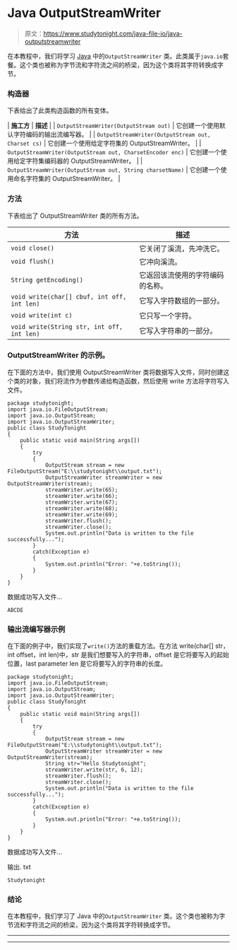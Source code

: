 # Java OutputStreamWriter

> 原文：<https://www.studytonight.com/java-file-io/java-outputstreamwriter>

在本教程中，我们将学习 [Java](https://www.studytonight.com/java/) 中的`OutputStreamWriter` 类。此类属于`java.io`套餐。这个类也被称为字节流和字符流之间的桥梁，因为这个类将其字符转换成字节。

### 构造器

下表给出了此类构造函数的所有变体。

| **施工方** | **描述** |
| `OutputStreamWriter(OutputStream out)` | 它创建一个使用默认字符编码的输出流编写器。 |
| `OutputStreamWriter(OutputStream out, Charset cs)` | 它创建一个使用给定字符集的 OutputStreamWriter。 |
| `OutputStreamWriter(OutputStream out, CharsetEncoder enc)` | 它创建一个使用给定字符集编码器的 OutputStreamWriter。 |
| `OutputStreamWriter(OutputStream out, String charsetName)` | 它创建一个使用命名字符集的 OutputStreamWriter。 |

### 方法

下表给出了 OutputStreamWriter 类的所有方法。

| 方法 | 描述 |
| --- | --- |
| `void close()` | 它关闭了溪流，先冲洗它。 |
| `void flush()` | 它冲向溪流。 |
| `String getEncoding()` | 它返回该流使用的字符编码的名称。 |
| `void write(char[] cbuf, int off, int len)` | 它写入字符数组的一部分。 |
| `void write(int c)` | 它只写一个字符。 |
| `void write(String str, int off, int len)` | 它写入字符串的一部分。 |

### OutputStreamWriter 的示例。

在下面的方法中，我们使用 OutputStreamWriter 类将数据写入文件，同时创建这个类的对象，我们将流作为参数传递给构造函数，然后使用 write 方法将字符写入文件。

```
package studytonight;
import java.io.FileOutputStream;
import java.io.OutputStream;
import java.io.OutputStreamWriter;
public class StudyTonight 
{
	public static void main(String args[])
	{
		try
		{
			OutputStream stream = new FileOutputStream("E:\\studytonight\\output.txt"); 
			OutputStreamWriter streamWriter = new OutputStreamWriter(stream);            
			streamWriter.write(65); 
			streamWriter.write(66); 
			streamWriter.write(67); 
			streamWriter.write(68); 
			streamWriter.write(69);    
			streamWriter.flush();            
			streamWriter.close(); 
			System.out.println("Data is written to the file successfully...");
		}
		catch(Exception e)
		{
			System.out.println("Error: "+e.toString());
		}
	}
}
```

数据成功写入文件...

```
ABCDE
```

### 输出流编写器示例

在下面的例子中，我们实现了`write()`方法的重载方法。在方法 write(char[] str，int offset，int len)中，str 是我们想要写入的字符串，offset 是它将要写入的起始位置，last parameter len 是它将要写入的字符串的长度。

```
package studytonight;
import java.io.FileOutputStream;
import java.io.OutputStream;
import java.io.OutputStreamWriter;
public class StudyTonight 
{
	public static void main(String args[])
	{
		try
		{
			OutputStream stream = new FileOutputStream("E:\\studytonight\\output.txt"); 
			OutputStreamWriter streamWriter = new OutputStreamWriter(stream);            
			String str="Hello Studytonight";
			streamWriter.write(str, 6, 12);    
			streamWriter.flush();            
			streamWriter.close(); 
			System.out.println("Data is written to the file successfully...");
		}
		catch(Exception e)
		{
			System.out.println("Error: "+e.toString());
		}
	}
}
```

数据成功写入文件...

输出. txt

```
Studytonight
```

### 结论

在本教程中，我们学习了 Java 中的`OutputStreamWriter` 类。这个类也被称为字节流和字符流之间的桥梁，因为这个类将其字符转换成字节。

* * *

* * *